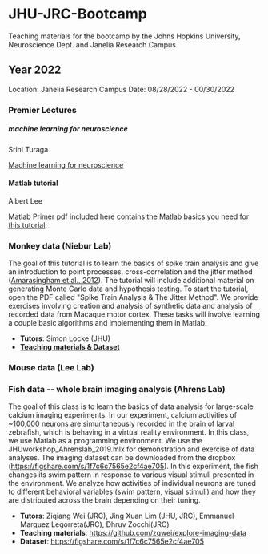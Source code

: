 # JHU-JRC-Bootcamp
Teaching materials for the bootcamp by the Johns Hopkins University, Neuroscience Dept. and Janelia Research Campus

## Year 2022
Location: Janelia Research Campus
Date: 08/28/2022 - 00/30/2022

### Premier Lectures
##### machine learning for neuroscience
Srini Turaga

[Machine learning for neuroscience](./Lectures/Srini_Turaga_2022_Aug_JHU_bootcamp.pdf)

#### Matlab tutorial
Albert Lee

Matlab Primer pdf included here contains the Matlab basics you need for [this tutorial](https://www.mathworks.com/help/matlab/getting-started-with-matlab.html).

### Monkey data (Niebur Lab)

The goal of this tutorial is to learn the basics of spike train analysis and give an introduction to point processes, cross-correlation and the jitter method ([Amarasingham et al., 2012](./Monkey/Spike_Train_Analysis_Jitter_Method.pdf)). The tutorial will include additional material on generating Monte Carlo data and hypothesis testing. To start the tutorial, open the PDF called "Spike Train Analysis & The Jitter Method". We provide exercises involving creation and analysis of synthetic data and analysis of recorded data from Macaque motor cortex. These tasks will involve learning a couple basic algorithms and implementing them in Matlab.

* **Tutors**: Simon Locke (JHU)
* [**Teaching materials & Dataset**](./Monkey/)


### Mouse data (Lee Lab)

### Fish data -- whole brain imaging analysis (Ahrens Lab)
The goal of this class is to learn the basics of data analysis for large-scale calcium imaging experiments. In our experiment, calcium activities of ~100,000 neurons are simuntaneously recorded in the brain of larval zebrafish, which is behaving in a virtual reality environment. In this class, we use Matlab as a programming environment. We use the JHUworkshop_Ahrenslab_2019.mlx for demonstration and exercise of data analyses. The imaging dataset can be downloaded from the dropbox (https://figshare.com/s/1f7c6c7565e2cf4ae705). In this experiment, the fish changes its swim pattern in response to various visual stimuli presented in the environment. We analyze how activities of individual neurons are tuned to different behavioral variables (swim pattern, visual stimuli) and how they are distributed across the brain depending on their tuning.

* **Tutors**: Ziqiang Wei (JRC), Jing Xuan Lim (JHU, JRC), Emmanuel Marquez Legorreta(JRC), Dhruv Zocchi(JRC)
* **Teaching materials**: https://github.com/zqwei/explore-imaging-data
* **Dataset**: https://figshare.com/s/1f7c6c7565e2cf4ae705
